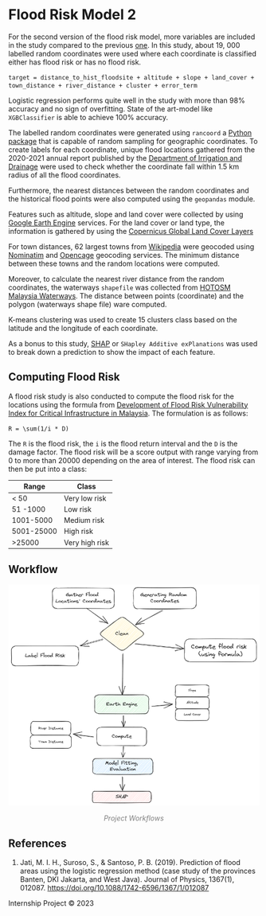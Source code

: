 # Flood Risk Model 2
For the second version of the flood risk model, more variables are included in the study compared to the previous [one](https://github.com/keanteng/flood_risk_model/tree/main). In this study, about 19, 000 labelled random coordinates were used where each coordinate is classified either has flood risk or has no flood risk. 

```
target = distance_to_hist_floodsite + altitude + slope + land_cover + town_distance + river_distance + cluster + error_term
```

Logistic regression performs quite well in the study with more than 98% accuracy and no sign of overfitting. State of the art-model like `XGBClassifier` is able to achieve 100% accuracy.

The labelled random coordinates were generated using `rancoord` a [Python package](https://github.com/hugodscarvalho/rancoord) that is capable of random sampling for geographic coordinates. To create labels for each coordinate, unique flood locations gathered from the 2020-2021 annual report published by the [Department of Irrigation and Drainage](https://www.water.gov.my/) were used to check whether the coordinate fall within 1.5 km radius of all the flood coordinates. 

Furthermore, the nearest distances between the random coordinates and the historical flood points were also computed using the `geopandas` module.

Features such as altitude, slope and land cover were collected by using [Google Earth Engine](https://developers.google.com/earth-engine/) services. For the land cover or land type, the information is gathered by using the [Copernicus Global Land Cover Layers](https://developers.google.com/earth-engine/datasets/catalog/COPERNICUS_Landcover_100m_Proba-V-C3_Global)

For town distances, 62 largest towns from [Wikipedia](https://en.wikipedia.org/wiki/List_of_cities_and_towns_in_Malaysia_by_population) were geocoded using [Nominatim](https://nominatim.openstreetmap.org/ui/search.html) and [Opencage](https://opencagedata.com/demo) geocoding services. The minimum distance between these towns and the random locations were computed. 

Moreover, to calculate the nearest river distance from the random coordinates, the waterways `shapefile` was collected from [HOTOSM Malaysia Waterways](https://data.humdata.org/dataset/hotosm_mys_waterways?). The distance between points (coordinate) and the polygon (waterways shape file) ware computed. 

K-means clustering was used to create 15 clusters class based on the latitude and the longitude of each coordinate. 

As a bonus to this study, [SHAP](https://shap.readthedocs.io/en/latest/index.html) or `SHapley Additive exPlanations` was used to break down a prediction to show the impact of each feature. 

## Computing Flood Risk
A flood risk study is also conducted to compute the flood risk for the locations using the formula from [Development of Flood Risk Vulnerability Index for Critical Infrastructure in Malaysia](https://www.cidb.gov.my/wp-content/uploads/2022/11/Dev.-of-Flood-Risk-FVI-for-CI.pdf). The formulation is as follows:

```
R = \sum(1/i * D)
```

The `R` is the flood risk, the `i` is the flood return interval and the `D` is the damage factor. The flood risk will be a score output with range varying from 0 to more than 20000 depending on the area of interest. The flood risk can then be put into a class:

| Range | Class|
|-------|------|
| < 50  | Very low risk|
| 51 -1000 | Low risk |
|1001-5000| Medium risk|
|5001-25000| High risk |
| >25000| Very high risk|

## Workflow
<img src="FRM2.png"  class = "center"/>
<p style="text-align: center; color:grey;"><i>Project Workflows</i></p>

## References
1. Jati, M. I. H., Suroso, S., & Santoso, P. B. (2019). Prediction of flood areas using the logistic regression method (case study of the provinces Banten, DKI Jakarta, and West Java). Journal of Physics, 1367(1), 012087. https://doi.org/10.1088/1742-6596/1367/1/012087

Internship Project © 2023
